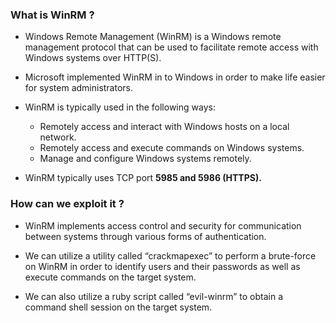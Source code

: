 ### What is WinRM ?

- Windows Remote Management (WinRM) is a Windows remote management protocol that can be used to facilitate remote access with Windows systems over HTTP(S).

- Microsoft implemented WinRM in to Windows in order to make life easier for system administrators.

- WinRM is typically used in the following ways:
	+ Remotely access and interact with Windows hosts on a local network.
	+ Remotely access and execute commands on Windows systems.
	+ Manage and configure Windows systems remotely.

- WinRM typically uses TCP port __5985 and 5986 (HTTPS).__

### How can we exploit it ?

- WinRM implements access control and security for communication between systems through various forms of authentication.

- We can utilize a utility called “crackmapexec” to perform a brute-force on WinRM in order to identify users and their passwords as well as execute commands on the target system.

- We can also utilize a ruby script called “evil-winrm” to obtain a command shell session on the target system. 